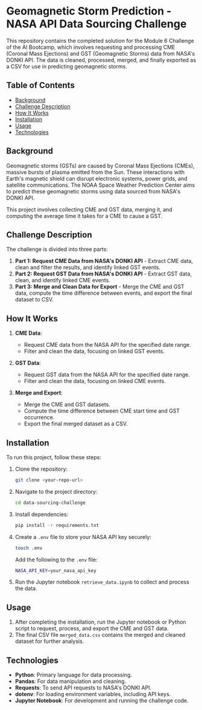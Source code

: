 
# Geomagnetic Storm Prediction - NASA API Data Sourcing Challenge

This repository contains the completed solution for the Module 6 Challenge of the AI Bootcamp, which involves requesting and processing CME (Coronal Mass Ejections) and GST (Geomagnetic Storms) data from NASA's DONKI API. The data is cleaned, processed, merged, and finally exported as a CSV for use in predicting geomagnetic storms.

## Table of Contents

- [Background](#background)
- [Challenge Description](#challenge-description)
- [How It Works](#how-it-works)
- [Installation](#installation)
- [Usage](#usage)
- [Technologies](#technologies)

## Background

Geomagnetic storms (GSTs) are caused by Coronal Mass Ejections (CMEs), massive bursts of plasma emitted from the Sun. These interactions with Earth's magnetic shield can disrupt electronic systems, power grids, and satellite communications. The NOAA Space Weather Prediction Center aims to predict these geomagnetic storms using data sourced from NASA's DONKI API.

This project involves collecting CME and GST data, merging it, and computing the average time it takes for a CME to cause a GST.

## Challenge Description

The challenge is divided into three parts:

1. **Part 1: Request CME Data from NASA's DONKI API** - Extract CME data, clean and filter the results, and identify linked GST events.
2. **Part 2: Request GST Data from NASA's DONKI API** - Extract GST data, clean, and identify linked CME events.
3. **Part 3: Merge and Clean Data for Export** - Merge the CME and GST data, compute the time difference between events, and export the final dataset to CSV.

## How It Works

1. **CME Data**: 
   - Request CME data from the NASA API for the specified date range.
   - Filter and clean the data, focusing on linked GST events.

2. **GST Data**: 
   - Request GST data from the NASA API for the specified date range.
   - Filter and clean the data, focusing on linked CME events.

3. **Merge and Export**:
   - Merge the CME and GST datasets.
   - Compute the time difference between CME start time and GST occurrence.
   - Export the final merged dataset as a CSV.

## Installation

To run this project, follow these steps:

1. Clone the repository:
   ```bash
   git clone <your-repo-url>
   ```

2. Navigate to the project directory:
   ```bash
   cd data-sourcing-challenge
   ```

3. Install dependencies:
   ```bash
   pip install -r requirements.txt
   ```

4. Create a `.env` file to store your NASA API key securely:
   ```bash
   touch .env
   ```
   Add the following to the `.env` file:
   ```bash
   NASA_API_KEY=your_nasa_api_key
   ```

5. Run the Jupyter notebook `retrieve_data.ipynb` to collect and process the data.

## Usage

1. After completing the installation, run the Jupyter notebook or Python script to request, process, and export the CME and GST data.
2. The final CSV file `merged_data.csv` contains the merged and cleaned dataset for further analysis.

## Technologies

- **Python**: Primary language for data processing.
- **Pandas**: For data manipulation and cleaning.
- **Requests**: To send API requests to NASA's DONKI API.
- **dotenv**: For loading environment variables, including API keys.
- **Jupyter Notebook**: For development and running the challenge code.
